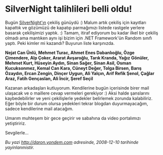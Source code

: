 # SilverNight talihlileri belli oldu!
Bugün [SilverNight'ın](http://www.silvernight.ms) çekiliş günüydü :)
Malum artık çekiliş için kayıtları kapattık ve gözümüzü de kapatıp
parmağımızı listede rastgele yerlere basarak çekilişimizi yaptık. :)
Tamam, itiraf ediyorum bu kadar ilkel bir çekiliş olmadı ama mantıken
aynı işi bizim için .NET Framework'ün Random sınıfı yaptı. Peki kimler
mi kazandı? Buyurun liste karşınızda.

**Nejat Can Ünlü, Mehmet Turac, Ahmet Enes Dabanlıoğlu, Özge Çimendere,
Alp Çoker, Ararat Avşaroğlu, Tarık Kranda, Yağız Gönüler, Mehmet Kurt,
Hüseyin Aydın, Sinan Sağer, Sinan Asil, Osman Kucuksonmez, Kemal Can
Kara, Cüneyt Değer, Tolga Birsen, Barış Özaydın, Ercan Zengin, Dinçer
Uygun, Ali Yalçın, Arif Refik Şenol, Çağlar Araz, Fatih Gençaslan, Ali
İncir, Şeref Seçil**

Kazanan arkadaşları kutluyorum. Kendilerine bugün içerisinde birer mail
ulaşacak ve o maillere cevap vermeleri gerekiyor :) Aksi halde
şanslarını kaybedebilirler ve yeni çekilişlerle yedekler belirlemek
zorunda kalabiliriz. Eğer böyle bir durum olursa yedekleri tekrar
blogdan duyurmayacağım, sadece kendilerine mail atacağım.

Umarım muhteşem bir gece geçirir ve sabahına da video portalımızı
yetiştiririz.

Sevgilerle...



*Bu yazi http://daron.yondem.com adresinde, 2008-12-10 tarihinde yayinlanmistir.*

